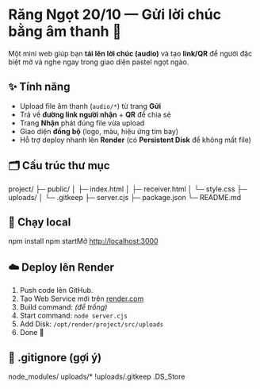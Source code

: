 # Răng Ngọt 20/10 — Gửi lời chúc bằng âm thanh 💞

Một mini web giúp bạn **tải lên lời chúc (audio)** và tạo **link/QR** để người đặc biệt mở và nghe ngay trong giao diện pastel ngọt ngào.

## ✨ Tính năng
- Upload file âm thanh (`audio/*`) từ trang **Gửi**
- Trả về **đường link người nhận** + **QR** để chia sẻ
- Trang **Nhận** phát đúng file vừa upload
- Giao diện **đồng bộ** (logo, màu, hiệu ứng tim bay)
- Hỗ trợ deploy nhanh lên **Render** (có **Persistent Disk** để không mất file)

## 🗂 Cấu trúc thư mục
project/
├─ public/
│ ├─ index.html
│ ├─ receiver.html
│ └─ style.css
├─ uploads/
│ └─ .gitkeep
├─ server.cjs
├─ package.json
└─ README.md
## 🚀 Chạy local
npm install
npm startMở [http://localhost:3000](http://localhost:3000)

## ☁️ Deploy lên Render
1. Push code lên GitHub.
2. Tạo Web Service mới trên [render.com](https://render.com)
3. Build command: _(để trống)_
4. Start command: `node server.cjs`
5. Add Disk: `/opt/render/project/src/uploads`
6. Done 🎉

## 📄 .gitignore (gợi ý)
node_modules/
uploads/*
!uploads/.gitkeep
.DS_Store
